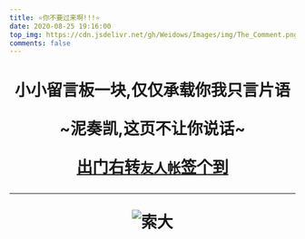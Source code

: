 ```yaml
---
title: ⭐你不要过来啊!!!⭐
date: 2020-08-25 19:16:00
top_img: https://cdn.jsdelivr.net/gh/Weidows/Images/img/The_Comment.png
comments: false
---
```


<!--
 * @Author: Weidows
 * @Date: 2020-08-25 19:14:35
 * @LastEditors: Weidows
 * @LastEditTime: 2021-03-01 22:51:21
 * @FilePath: \Weidowsd:\Game\Github\Blog-private\source\tags\comment.md
-->

<h1 align="center">

小小留言板一块,仅仅承载你我只言片语

~泥奏凯,这页不让你说话~

<a href="./link">出门右转`友人帐`签个到</a>

---

![索大](https://cdn.jsdelivr.net/gh/Weidows/Images/anime/Onepiece/QQ图片20190624124419.jpg)

</h1>
